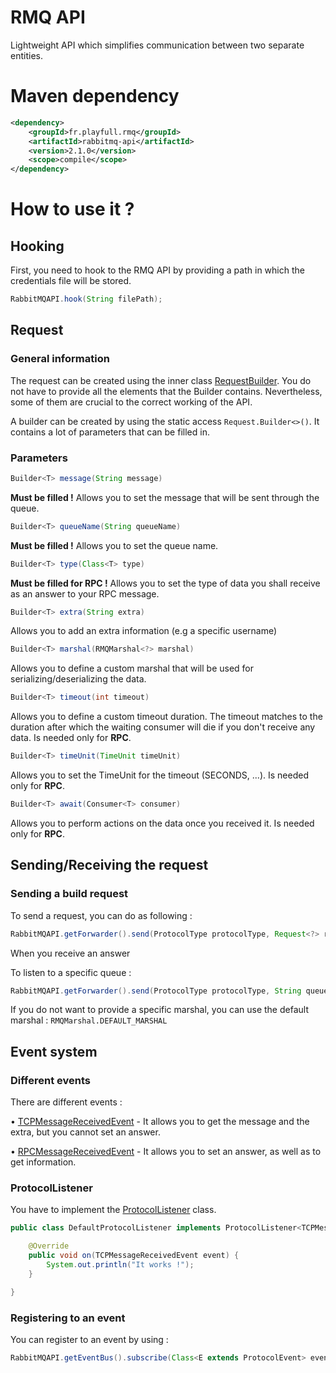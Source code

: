 # RMQ API
Lightweight API which simplifies communication between two separate entities.

# Maven dependency
```xml
<dependency>
    <groupId>fr.playfull.rmq</groupId>
    <artifactId>rabbitmq-api</artifactId>
    <version>2.1.0</version>
    <scope>compile</scope>
</dependency>
```

# How to use it ?

## Hooking
First, you need to hook to the RMQ API by providing a path in which the credentials file will be stored.
```java
RabbitMQAPI.hook(String filePath);
```

## Request

### General information
The request can be created using the inner class [RequestBuilder](src/main/java/fr/playfull/rmq/query/Request.java).
You do not have to provide all the elements that the Builder contains. Nevertheless, some of them are crucial to the correct working of the API.

A builder can be created by using the static access `Request.Builder<>()`. It contains a lot of parameters that can be filled in.

### Parameters

```java
Builder<T> message(String message)
```
**Must be filled !** Allows you to set the message that will be sent through the queue.

```java
Builder<T> queueName(String queueName)
```
**Must be filled !** Allows you to set the queue name.

```java
Builder<T> type(Class<T> type)
```
**Must be filled for RPC !** Allows you to set the type of data you shall receive as an answer to your RPC message.

```java
Builder<T> extra(String extra)
```
Allows you to add an extra information (e.g a specific username)

```java
Builder<T> marshal(RMQMarshal<?> marshal)
```
Allows you to define a custom marshal that will be used for serializing/deserializing the data.

```java
Builder<T> timeout(int timeout)
```
Allows you to define a custom timeout duration. The timeout matches to the duration after which the waiting consumer will die if you don't receive any data. Is needed only for **RPC**.

```java
Builder<T> timeUnit(TimeUnit timeUnit)
```
Allows you to set the TimeUnit for the timeout (SECONDS, ...). Is needed only for **RPC**.

```java
Builder<T> await(Consumer<T> consumer)
```
Allows you to perform actions on the data once you received it. Is needed only for **RPC**.


## Sending/Receiving the request

### Sending a build request
To send a request, you can do as following :
```java
RabbitMQAPI.getForwarder().send(ProtocolType protocolType, Request<?> request);
```
When you receive an answer

To listen to a specific queue :
```java
RabbitMQAPI.getForwarder().send(ProtocolType protocolType, String queueName, RMQMarshal marshal);
```
If you do not want to provide a specific marshal, you can use the default marshal : `RMQMarshal.DEFAULT_MARSHAL`


## Event system

### Different events
There are different events :

 • [TCPMessageReceivedEvent](src/main/java/fr/playfull/rmq/event/protocol/TCPMessageReceivedEvent.java) - It allows you to get the message and the extra, but you cannot set an answer.

 • [RPCMessageReceivedEvent](src/main/java/fr/playfull/rmq/event/protocol/RPCMessageReceivedEvent.java) - It allows you to set an answer, as well as to get information.

### ProtocolListener
You have to implement the [ProtocolListener](src/main/java/fr/playfull/rmq/event/protocol/ProtocolListener.java) class.
```java
public class DefaultProtocolListener implements ProtocolListener<TCPMessageReceivedEvent> {

    @Override
    public void on(TCPMessageReceivedEvent event) {
        System.out.println("It works !");
    }

}
```

### Registering to an event
You can register to an event by using : 
```java
RabbitMQAPI.getEventBus().subscribe(Class<E extends ProtocolEvent> eventClass, ProtocolListener<E extends ProtocolEvent> protocolListener);
```
